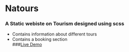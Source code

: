 # Natours
### A Static webiste on Tourism designed using scss
- Contains information about different tours
- Contains a booking section  
###[Live Demo](https://natours-1518.netlify.app/)  

